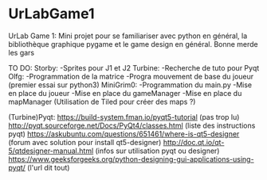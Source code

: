 # UrLabGame1
UrLab Game 1: Mini projet pour se familiariser avec python en général, la bibliothèque graphique pygame et le game design en général. Bonne merde les gars

TO DO:
  Storby:
    -Sprites pour J1 et J2
  Turbine:
    -Recherche de tuto pour Pyqt
  Olfg:
    -Programmation de la matrice
    -Progra mouvement de base du joueur (premier essai sur python3)
  MiniGrim0:
    -Programmation du main.py
    -Mise en place du joueur
    -Mise en place du gameManager
    -Mise en place du mapManager (Utilisation de Tiled pour créer des maps ?)

(Turbine)Pyqt:
	https://build-system.fman.io/pyqt5-tutorial
		(pas trop lu)
	http://pyqt.sourceforge.net/Docs/PyQt4/classes.html
		(liste des instructions pyqt)
	https://askubuntu.com/questions/651461/where-is-qt5-designer
		(forum avec solution pour install qt5-designer)
	http://doc.qt.io/qt-5/qtdesigner-manual.html
		(infos sur utilisation pyqt ou designer)
	https://www.geeksforgeeks.org/python-designing-gui-applications-using-pyqt/
		(l'url dit tout)
